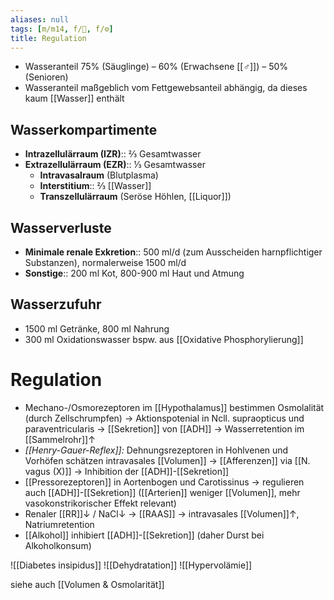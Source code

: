 ```yaml
---
aliases: null
tags: [m/m14, f/🍺, f/⚙️]
title: Regulation
---
```

- Wasseranteil 75% (Säuglinge) – 60% (Erwachsene [[♂]]) – 50% (Senioren)
 - Wasseranteil maßgeblich vom Fettgewebsanteil abhängig, da dieses kaum [[Wasser]] enthält
## Wasserkompartimente
- **Intrazellulärraum (IZR)**:: ⅔ Gesamtwasser
- **Extrazellulärraum (EZR)**:: ⅓ Gesamtwasser
	- **Intravasalraum** (Blutplasma)
	- **Interstitium**:: ⅔ [[Wasser]]
	- **Transzellulärraum** (Seröse Höhlen, [[Liquor]])
## Wasserverluste
- **Minimale renale Exkretion**:: 500 ml/d (zum Ausscheiden harnpflichtiger Substanzen), normalerweise 1500 ml/d
- **Sonstige**:: 200 ml Kot, 800-900 ml Haut und Atmung
## Wasserzufuhr
- 1500 ml Getränke, 800 ml Nahrung
- 300 ml Oxidationswasser bspw. aus [[Oxidative Phosphorylierung]]

# Regulation
- Mechano-/Osmorezeptoren im [[Hypothalamus]] bestimmen Osmolalität (durch Zellschrumpfen) → Aktionspotenial in Ncll. supraopticus und paraventricularis → [[Sekretion]] von [[ADH]] → Wasserretention im [[Sammelrohr]]↑ 
- *[[Henry-Gauer-Reflex]]:* Dehnungsrezeptoren in Hohlvenen und Vorhöfen schätzen intravasales [[Volumen]] → [[Afferenzen]] via [[N. vagus (X)]] → Inhibition der [[ADH]]-[[Sekretion]]
- [[Pressorezeptoren]] in Aortenbogen und Carotissinus → regulieren auch [[ADH]]-[[Sekretion]] ([[Arterien]] weniger [[Volumen]], mehr vasokonstrikorischer Effekt relevant)
- Renaler [[RR]]↓ / NaCl↓ → [[RAAS]] → intravasales [[Volumen]]↑, Natriumretention
- [[Alkohol]] inhibiert [[ADH]]-[[Sekretion]] (daher Durst bei Alkoholkonsum)

![[Diabetes insipidus]]
![[Dehydratation]]
![[Hypervolämie]]


siehe auch [[Volumen & Osmolarität]]